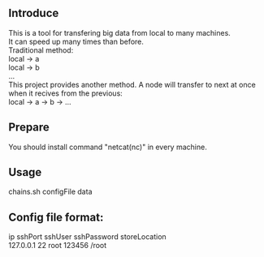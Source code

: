 Introduce
---
This is a tool for transfering big data from local to many machines.   
It can speed up many times than before.  
Traditional method:  
    local -> a  
    local -> b  
    ...  
This project provides another method. A node will transfer to next at once when it recives from the previous:  
    local -> a -> b -> ...  

Prepare  
---
You should install command "netcat(nc)" in every machine.  

Usage  
---
chains.sh  configFile  data  

Config file format:  
---
ip        sshPort      sshUser     sshPassword  storeLocation  
127.0.0.1 22           root        123456       /root  

